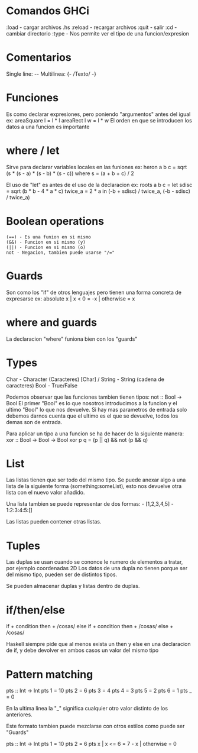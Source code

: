 # Comandos GHCi

:load - cargar archivos .hs
:reload - recargar archivos
:quit - salir
:cd - cambiar directorio
:type - Nos permite ver el tipo de una funcion/expresion

# Comentarios

Single line: --
Multilinea: {- /Texto/ -}

# Funciones 

Es como declarar expresiones, pero poniendo "argumentos" antes del igual
ex:
	areaSquare l = l * l
	areaRect l w = l * w
El orden en que se introducen los datos a una funcion es importante

# where / let

Sirve para declarar variables locales en las funiones
ex:
	heron a b c = sqrt (s * (s - a) * (s - b) * (s - c))
	    where
	    s = (a + b + c) / 2

El uso de "let" es antes de el uso de la declaracion
ex:
	roots a b c = 
		let sdisc = sqrt (b * b - 4 * a * c)
		twice_a = 2 * a
	in	(-b + sdisc) / twice_a,
		(-b - sdisc) / twice_a) 

# Boolean operations

	(==) - Es una funion en si mismo
	(&&) - Funcion en si mismo (y)
	(||) - Funcion en si mismo (o)
	not - Negacion, tambien puede usarse "/=" 

# Guards

Son como los "if" de otros lenguajes pero tienen una forma concreta de expresarse
ex:
	absolute x
	    | x < 0 = -x
	    | otherwise = x

# where and guards

La declaracion "where" funiona bien con los "guards" 

# Types

Char - Character (Caracteres)
[Char] / String - String (cadena de caracteres)
Bool - True/False

Podemos observar que las funciones tambien tienen tipos:
    not :: Bool -> Bool
El primer "Bool" es lo que nosotros introducimos a la funcion y el ultimo "Bool" lo que nos devuelve.
Si hay mas parametros de entrada solo debemos darnos cuenta que el ultimo es el que se devuelve, todos los demas son de entrada.

Para aplicar un tipo a una funcion se ha de hacer de la siguiente manera:
    xor :: Bool -> Bool -> Bool
    xor p q = (p || q) && not (p && q)

# List

Las listas tienen que ser todo del mismo tipo.
Se puede anexar algo a una lista de la siguiente forma (something:someList),
esto nos devuelve otra lista con el nuevo valor añadido.

Una lista tambien se puede representar de dos formas:
    - [1,2,3,4,5]
    - 1:2:3:4:5:[]

Las listas pueden contener otras listas.

# Tuples

Las duplas se usan cuando se cononce le numero de elementos a tratar, por ejemplo coordenadas 2D
Los datos de una dupla no tienen porque ser del mismo tipo, pueden ser de distintos tipos.

Se pueden almacenar duplas y listas dentro de duplas.

# if/then/else

if + condition
    then + /cosas/
    else if + condition
        then + /cosas/
        else + /cosas/

Haskell siempre pide que al menos exista un then y else en una declaracion de if, y debe devolver en ambos casos un valor del mismo tipo

# Pattern matching

pts :: Int -> Int
pts 1 = 10
pts 2 = 6
pts 3 = 4
pts 4 = 3
pts 5 = 2
pts 6 = 1
pts _ = 0

En la ultima linea la "_" significa cualquier otro valor distinto de los anteriores.

Este formato tambien puede mezclarse con otros estilos como puede ser "Guards"

pts :: Int -> Int
pts 1 = 10
pts 2 = 6
pts x
    | x <= 6    = 7 - x
    | otherwise = 0


